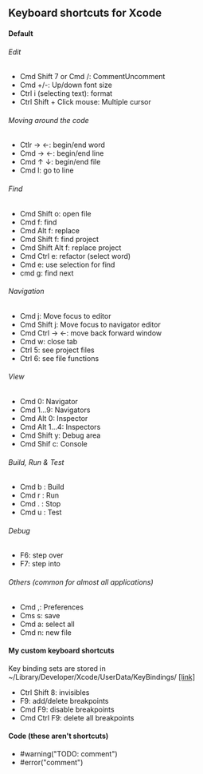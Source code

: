 ## Keyboard shortcuts for Xcode

#### Default

###### Edit
- Cmd Shift 7 or Cmd /: CommentUncomment
- Cmd +/-: Up/down font size
- Ctrl i (selecting text): format
- Ctrl Shift + Click mouse: Multiple cursor

###### Moving around the code
- Ctlr → ←: begin/end word
- Cmd → ←: begin/end line
- Cmd ↑ ↓: begin/end file
- Cmd l: go to line

###### Find
- Cmd Shift o: open file
- Cmd f: find
- Cmd Alt f: replace
- Cmd Shift f: find project
- Cmd Shift Alt f: replace project
- Cmd Ctrl e: refactor (select word)
- Cmd e: use selection for find
- cmd g: find next

###### Navigation
- Cmd j: Move focus to editor
- Cmd Shift j: Move focus to navigator editor
- Cmd Ctrl → ←: move back forward window
- Cmd w: close tab
- Ctrl 5: see project files
- Ctrl 6: see file functions

###### View
- Cmd 0: Navigator
- Cmd 1...9: Navigators
- Cmd Alt 0: Inspector
- Cmd Alt 1...4: Inspectors
- Cmd Shift y: Debug area
- Cmd Shif c: Console

###### Build, Run & Test
- Cmd b : Build
- Cmd r : Run
- Cmd . : Stop
- Cmd u : Test

###### Debug
- F6: step over
- F7: step into

###### Others (common for almost all applications)
- Cmd ,: Preferences
- Cms s: save
- Cmd a: select all
- Cmd n: new file


#### My custom keyboard shortcuts
Key binding sets are stored in ~/Library/Developer/Xcode/UserData/KeyBindings/ [[link]](https://www.andr.mu/logs/xcode-custom-key-bindings/)

- Ctrl Shift 8: invisibles
- F9: add/delete breakpoints
- Cmd F9: disable breakpoints
- Cmd Ctrl F9: delete all breakpoints


#### Code (these aren't shortcuts)
- \#warning("TODO: comment")
- \#error("comment")